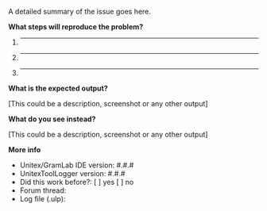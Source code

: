 <!---
Please go to the Unitex/GramLab forum for help and support:

http://forum.unitexgramlab.org

Before open a GitHub issue, make sure first to read the bug reporting guide:

http://unitexgramlab.org/how-to-report-a-bug

Then, please fill-out the form below
--->

A detailed summary of the issue goes here. 

**What steps will reproduce the problem?**

  1. _____
  2. _____
  3. _____

**What is the expected output?**

[This could be a description, screenshot or any other output]

**What do you see instead?**

[This could be a description, screenshot or any other output]

**More info**

<!---
Any other information you want to share that is relevant to the issue being reported.
~
To check the version of Unitex/GramLab IDE and UnitexToolLogger, open the IDE, 
click Info > About, and look at the string in the upper left corner. The string 
has the form "Unitex/GramLab IDE: #.#.# | UnitexToolLogger: #.#.#"
~
For more information about how to create a log file (.ulp) , see the User's Manual, 
section 13.1 "Creating log files"
~
--->

- Unitex/GramLab IDE version: #.#.# 
- UnitexToolLogger version: #.#.# 
- Did this work before?: [ ] yes [ ] no
- Forum thread:
- Log file (.ulp):
